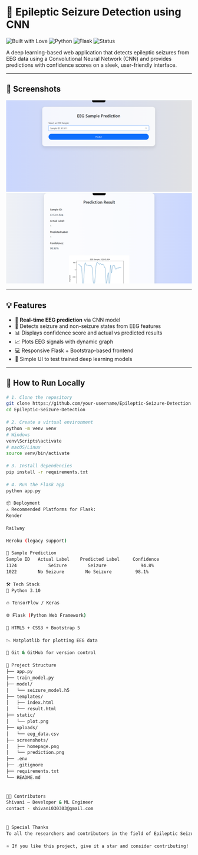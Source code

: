 # 🧠 Epileptic Seizure Detection using CNN

![Built with Love](https://img.shields.io/badge/Built%20With-%F0%9F%92%96-ff69b4)
![Python](https://img.shields.io/badge/Python-3.10-blue)
![Flask](https://img.shields.io/badge/Flask-Web_App-success)
![Status](https://img.shields.io/badge/Status-Active-brightgreen)

A deep learning-based web application that detects epileptic seizures from EEG data using a Convolutional Neural Network (CNN) and provides predictions with confidence scores on a sleek, user-friendly interface.

---

## 📸 Screenshots

<p align="center">
  <img src="screenshots/homepage.png" alt="Homepage" width="600"/>
  <br/>
  <img src="screenshots/prediction.png" alt="Prediction" width="600"/>
</p>

---

## 💡 Features

- 🚀 **Real-time EEG prediction** via CNN model
- 🧠 Detects seizure and non-seizure states from EEG features
- 📊 Displays confidence score and actual vs predicted results
- 📈 Plots EEG signals with dynamic graph
- 💻 Responsive Flask + Bootstrap-based frontend
- 🧪 Simple UI to test trained deep learning models

---

## 🚀 How to Run Locally

```bash
# 1. Clone the repository
git clone https://github.com/your-username/Epileptic-Seizure-Detection.git
cd Epileptic-Seizure-Detection

# 2. Create a virtual environment
python -m venv venv
# Windows
venv\Scripts\activate
# macOS/Linux
source venv/bin/activate

# 3. Install dependencies
pip install -r requirements.txt

# 4. Run the Flask app
python app.py

📦 Deployment
⚠️ Recommended Platforms for Flask:
Render

Railway

Heroku (legacy support)

🧪 Sample Prediction
Sample ID  	Actual Label  	Predicted Label  	Confidence
1124	        Seizure        Seizure	           94.8%
1022      	No Seizure	      No Seizure         98.1%

🛠️ Tech Stack
🐍 Python 3.10

🔥 TensorFlow / Keras

🌐 Flask (Python Web Framework)

🎨 HTML5 + CSS3 + Bootstrap 5

📉 Matplotlib for plotting EEG data

🧹 Git & GitHub for version control

📂 Project Structure
├── app.py
├── train_model.py
├── model/
│   └── seizure_model.h5
├── templates/
│   ├── index.html
│   └── result.html
├── static/
│   └── plot.png
├── uploads/
│   └── eeg_data.csv
├── screenshots/
│   ├── homepage.png
│   └── prediction.png
├── .env
├── .gitignore
├── requirements.txt
└── README.md


👨‍💻 Contributors
Shivani – Developer & ML Engineer
contact - shivani030303@gmail.com


🤍 Special Thanks
To all the researchers and contributors in the field of Epileptic Seizure Detection and EEG Data Science.

⭐ If you like this project, give it a star and consider contributing!
